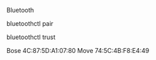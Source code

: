 Bluetooth

bluetoothctl pair <mac>

bluetoothctl trust <mac>

Bose 
4C:87:5D:A1:07:80
Move
74:5C:4B:F8:E4:49
